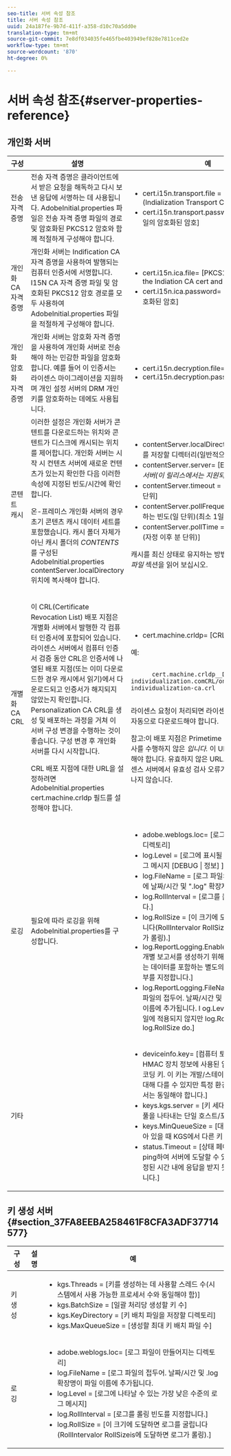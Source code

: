 ```yaml
---
seo-title: 서버 속성 참조
title: 서버 속성 참조
uuid: 24a187fe-9b7d-411f-a358-d10c70a5dd0e
translation-type: tm+mt
source-git-commit: 7e8df034035fe465fbe403949ef828e7811ced2e
workflow-type: tm+mt
source-wordcount: '870'
ht-degree: 0%

---
```



# 서버 속성 참조{#server-properties-reference}

<!--<a id="section_EC8810492A454BDBA6013FE376360F4E"></a>-->

## 개인화 서버

<table id="table_ats_tk2_jr">  
 <thead> 
  <tr> 
   <th class="entry"> 구성 </th> 
   <th class="entry"> 설명 </th> 
   <th class="entry"> 예 </th> 
  </tr> 
 </thead>
 <tbody> 
  <tr> 
   <td> 전송 자격 증명 </td> 
   <td>전송 자격 증명은 클라이언트에서 받은 요청을 해독하고 다시 보낸 응답에 서명하는 데 사용됩니다. <span class="filepath"> AdobeInitial.properties</span> 파일은 전송 자격 증명 파일의 경로 및 암호화된 PKCS12 암호와 함께 적절하게 구성해야 합니다. </td> 
   <td> 
    <ul id="ul_itx_fl2_jr"> 
     <li id="li_A2E65253F37245268A41E6B9C958C8DF"><span class="codeph"> cert.i15n.transport.file =  </span> [PKCS12 파일(Indialization Transport Cert and key)] </li> 
     <li id="li_28CDFC0B3D684795AF4708B6D26DF83F"><span class="codeph"> cert.i15n.transport.password=</span> [PKCS12 파일의 암호화된 암호] </li> 
    </ul> </td> 
  </tr> 
  <tr> 
   <td> 개인화 CA 자격 증명 </td> 
   <td>개인화 서버는 Indification CA 자격 증명을 사용하여 발행되는 컴퓨터 인증서에 서명합니다. I15N CA 자격 증명 파일 및 암호화된 PKCS12 암호 경로를 모두 사용하여 <span class="filepath"> AdobeInitial.properties</span> 파일을 적절하게 구성해야 합니다. </td> 
   <td> 
    <ul id="ul_xsj_nl2_jr"> 
     <li id="li_5A770D8A482F41A4A9AB63CA52C2EB90"><span class="codeph"> cert.i15n.ica.file=</span> [PKCS12 file containing the Indiation CA cert and key] </li> 
     <li id="li_C3C4A2D9AA2A4F86B6DDCFFD9CB55CBB"><span class="codeph"> cert.i15n.ica.password=</span> [PKCS12 파일의 암호화된 암호] </li> 
    </ul> </td> 
  </tr> 
  <tr> 
   <td> 개인화 암호화 자격 증명 </td> 
   <td> 개인화 서버는 암호화 자격 증명을 사용하여 개인화 서버로 전송해야 하는 민감한 파일을 암호화합니다. 예를 들어 이 인증서는 라이센스 마이그레이션을 지원하며 개인 설정 서버의 DRM 개인 키를 암호화하는 데에도 사용됩니다. </td> 
   <td> 
    <ul id="ul_nbr_kpd_w5"> 
     <li id="li_4226AD6CC85740669DAF467EFD00BBBE"><span class="codeph"> cert.i15n.decryption.file=i15n_transport.pfx</span> </li> 
     <li id="li_F51BDD94F4724FA58CEF9470B6FEE33B"><span class="codeph"> cert.i15n.decryption.password=password</span> </li> 
    </ul> </td> 
  </tr> 
  <tr> 
   <td> 콘텐트 캐시 </td> 
   <td>이러한 설정은 개인화 서버가 콘텐트를 다운로드하는 위치와 콘텐트가 디스크에 캐시되는 위치를 제어합니다. 개인화 서버는 시작 시 컨텐츠 서버에 새로운 컨텐츠가 있는지 확인한 다음 이러한 속성에 지정된 빈도/시간에 확인합니다. <p>온-프레미스 개인화 서버의 경우 초기 콘텐츠 캐시 데이터 세트를 포함했습니다. 캐시 폴더 자체가 아닌 캐시 폴더의 <i>CONTENTS</i>를 구성된 <span class="filepath"> AdobeInitial.properties</span> <span class="codeph"> contentServer.localDirectory</span> 위치에 복사해야 합니다. </p> </td> 
   <td> 
    <ul id="ul_r4n_1r2_jr"> 
     <li id="li_CA5F562577B04B4A9966EF46E039A137"><span class="codeph"> contentServer.localDirectory = </span> [로컬 컨텐츠를 저장할 디렉터리(일반적으로 tomcat/temp)] </li> 
     <li id="li_9A78FBD6C54D47708226378340B46E8E"><span class="codeph"> contentServer.server=</span> [ECI 정보에 <i>연결할 웹 서버(이 릴리스에서는 지원되지 않음</i>)] </li> 
     <li id="li_4E7D7F76085D411688B5003E855F860B"><span class="codeph"> contentServer.timeout = </span> [연결 시간 초과, 초 단위] </li> 
     <li id="li_4B751F238A1643A7AC730CD9354887B6"><span class="codeph"> contentServer.pollFrequency = </span> [서버를 폴링하는 빈도(일 단위)(최소 1일)] </li> 
     <li id="li_8E23C3C6E7EF46B0AFDD7993DE79F142"><span class="codeph"> contentServer.pollTime = </span> [서버를 폴링할 시간(자정 이후 분 단위)] </li> 
    </ul> <p>캐시를 최신 상태로 유지하는 방법에 대한 <i>CRL 및 ECI 파일</i> 섹션을 읽어 보십시오. </p> </td> 
  </tr> 
  <tr> 
   <td> 개별화 CA CRL </td> 
   <td> <p>이 CRL(Certificate Revocation List) 배포 지점은 개별화 서버에서 발행한 각 컴퓨터 인증서에 포함되어 있습니다. 라이센스 서버에서 컴퓨터 인증서 검증 동안 CRL은 인증서에 나열된 배포 지점(또는 이미 다운로드한 경우 캐시에서 읽기)에서 다운로드되고 인증서가 해지되지 않았는지 확인합니다. Personalization CA CRL을 생성 및 배포하는 과정을 거쳐 이 서버 구성 변경을 수행하는 것이 좋습니다. 구성 변경 후 개인화 서버를 다시 시작합니다. </p> <p>CRL 배포 지점에 대한 URL을 설정하려면 <span class="filepath"> AdobeInitial.properties</span> <span class="codeph"> cert.machine.crldp</span> 필드를 설정해야 합니다. </p> </td> 
   <td> 
    <ul id="ul_eq3_lv2_jr"> 
     <li id="li_5E37A9E318D742B6A5E1035120888819"><span class="codeph"> cert.machine.crldp=</span> [CRL 배포 지점] </li> 
    </ul> <p>예: </p>
    <p> <code>
      cert.machine.crldp__DEV=<span>tps://onprem-individualization.com</span>CRL/onprem-individualization-ca.crl
     </code></p>
     <p>라이센스 요청이 처리되면 라이센스 서버는 이 CRL을 자동으로 다운로드해야 합니다. </p> <p importance="high">참고:이 배포 지점은 Primetime DRM에서 유효성 검사를 수행하지 않은 <i>입니다. </i> 이 URL이 유효한지 확인해야 합니다. 유효하지 않은 URL로 인한 오류는 라이센스 서버에서 유효성 검사 오류가 표시될 때까지 나타나지 않습니다. </p> </td> 
  </tr> 
  <tr> 
   <td> 로깅 </td> 
   <td>필요에 따라 로깅을 위해 <span class="filepath"> AdobeInitial.properties</span>를 구성합니다. </td> 
   <td> 
    <ul id="ul_j1v_kw2_jr"> 
     <li id="li_B60002B33A3042FCBE1F694454966469"><span class="codeph"> adobe.weblogs.loc=</span> [로그 파일이 만들어지는 디렉토리] </li> 
     <li id="li_2DD4406FBBF047589BAAAE1C9082D8B3"><span class="codeph"> log.Level = </span> [로그에 표시될 수 있는 가장 낮은 로그 메시지  <span class="codeph"> [DEBUG | 정보]</span> ] </li> 
     <li id="li_610FAF239A554CE59DAC455174F0CF0A"><span class="codeph"> log.FileName = </span> [로그 파일의 접두어. 파일 이름에 날짜/시간 및 ".log" 확장자가 추가됩니다. </li> 
     <li id="li_1F2913B209BE4A0E8207FAAD052D1764"><span class="codeph"> log.RollInterval = </span> [로그를 롤링 빈도를 지정합니다.] </li> 
     <li id="li_3F46C15488114BB5B41035F710E7A19F"><span class="codeph"> log.RollSize = </span> [이 크기에 도달하면 로그를 굴립니다(RollIntervalor RollSizeis에 도달하면  <span class="codeph"> </span> 로그가  <span class="codeph"> </span> 롤링).] </li> 
     <li id="li_DA32E862F7B0413885DA20633B682484"><span class="codeph"> log.ReportLogging.Enabled =</span>[ [true | false ] 개별 보고서를 생성하기 위해 Adobe에서 사용하는 데이터를 포함하는 별도의 파일을 생성할지 여부를 지정합니다.] </li> 
     <li id="li_465CC6D81B8A484CBF4E7A39F7AF86AA"><span class="codeph"> log.ReportLogging.FileName = </span> [보고서 로그 파일의 접두어. 날짜/시간 및 <span class="filepath"> .log</span> 확장명이 파일 이름에 추가됩니다. l<span class="codeph"> og.Level</span> 속성은 이 로그 파일에 적용되지 않지만 <span class="codeph"> log.RollInterval</span> 및 <span class="codeph"> log.RollSize</span> do.] </li> 
    </ul> </td> 
  </tr> 
  <tr> 
   <td> 기타 </td> 
   <td></td> 
   <td> 
    <ul id="ul_b3b_g1f_jr"> 
     <li id="li_FACF07CB332D416E91FD34DE48152FAA"><span class="codeph"> deviceinfo.key=</span> [컴퓨터 토큰에 포함되기 전에 HMAC 장치 정보에 사용된 암호화된 Base64 인코딩 키. 이 키는 개발/스테이징/프로덕션 환경에 대해 다를 수 있지만 특정 환경의 모든 서버에 대해서는 동일해야 합니다.] </li> 
     <li id="li_B19C77FD6F91496294DBF836A1922EE1"><span class="codeph"> keys.kgs.server = </span> [키 세대 서버의 위치(키 서버 풀을 나타내는 단일 호스트/포트) ] </li> 
     <li id="li_5DA3C89770804B148EF6FAF01A5AD958"><span class="codeph"> keys.MinQueueSize = </span> [대기열에 많은 키가 남아 있을 때 KGS에서 다른 키 일괄 가져오기] </li> 
     <li id="li_0C2E5F2FDB824182A6BE418B041D2F28"><span class="codeph"> status.Timeout = </span> [상태 페이지에서 KGS를 ping하여 서버에 도달할 수 있는지 확인합니다. 지정된 시간 내에 응답을 받지 못하면 시간이 초과됩니다.] </li> 
    </ul> </td> 
  </tr> 
 </tbody> 
</table>

## 키 생성 서버 {#section_37FA8EEBA258461F8CFA3ADF37714577}

<table id="table_ats_tk2_js"> 
 <thead> 
  <tr> 
   <th class="entry"> 구성 </th> 
   <th class="entry"> 설명 </th> 
   <th class="entry"> 예 </th> 
  </tr> 
 </thead>
 <tbody> 
  <tr> 
   <td> 키 생성 </td> 
   <td></td> 
   <td> 
    <ul id="ul_nlj_ydf_jr"> 
     <li id="li_E4347D572F004BF0B237A662BFE7F3ED"><span class="codeph"> kgs.Threads =</span> [키를 생성하는 데 사용할 스레드 수(시스템에서 사용 가능한 프로세서 수와 동일해야 함)] </li> 
     <li id="li_EDBC2535D48E4A66AEB240DB337187FC"><span class="codeph"> kgs.BatchSize = </span> [일괄 처리당 생성할 키 수] </li> 
     <li id="li_07B41546D94F42349103BF8AF4605E14"><span class="codeph"> kgs.KeyDirectory = </span> [키 배치 파일을 저장할 디렉토리] </li> 
     <li id="li_F4962C97DC3D491DA7FAC826E38A4459"><span class="codeph"> kgs.MaxQueueSize = </span> [생성할 최대 키 배치 파일 수] </li> 
    </ul> </td> 
  </tr> 
  <tr> 
   <td> 로깅 </td> 
   <td></td> 
   <td> 
    <ul id="ul_kwq_12f_jr"> 
     <li id="li_5E5D34FE5EB44BB898090494C7DDEBD8"><span class="codeph"> adobe.weblogs.loc=</span> [로그 파일이 만들어지는 디렉토리] </li> 
     <li id="li_0E34CD32CD5E47729B69B50414F93678"><span class="codeph"> log.FileName = </span> [로그 파일의 접두어. 날짜/시간 및 <span class="filepath"> .log</span> 확장명이 파일 이름에 추가됩니다. </li> 
     <li id="li_8AB15ACEC39041A2A04C7301154C6EDB"><span class="codeph"> log.Level = </span> [로그에 나타날 수 있는 가장 낮은 수준의 로그 메시지] </li> 
     <li id="li_A17E84DA3ED243F381FF3A6184A3CAA0"><span class="codeph"> log.RollInterval = </span> [로그를 롤링 빈도를 지정합니다.] </li> 
     <li id="li_C2B3D111608945DA9D1428BE98D61664"><span class="codeph"> log.RollSize = </span> [이 크기에 도달하면 로그를 굴립니다(RollIntervalor RollSizeis에 도달하면  <span class="codeph"> </span> 로그가  <span class="codeph"> </span> 롤링).] </li> 
    </ul> </td> 
  </tr> 
 </tbody> 
</table>
